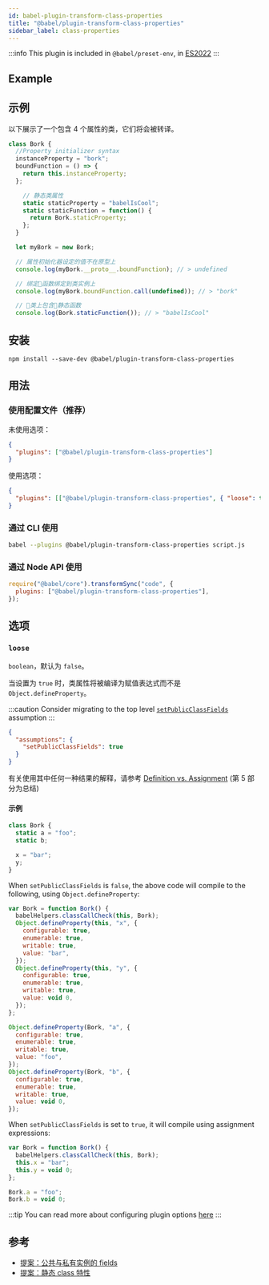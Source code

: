 ```yaml
---
id: babel-plugin-transform-class-properties
title: "@babel/plugin-transform-class-properties"
sidebar_label: class-properties
---
```


:::info
This plugin is included in `@babel/preset-env`, in [ES2022](https://github.com/tc39/proposals/blob/master/finished-proposals.md)
:::

## Example

## 示例

以下展示了一个包含 4 个属性的类，它们将会被转译。

```js title="JavaScript"
class Bork {
  //Property initializer syntax
  instanceProperty = "bork";
  boundFunction = () => {
    return this.instanceProperty;
  };

    // 静态类属性
    static staticProperty = "babelIsCool";
    static staticFunction = function() {
      return Bork.staticProperty;
    };
  }

  let myBork = new Bork;

  // 属性初始化器设定的值不在原型上
  console.log(myBork.__proto__.boundFunction); // > undefined

  // 绑定函数绑定到类实例上
  console.log(myBork.boundFunction.call(undefined)); // > "bork"

  // 类上包含静态函数
  console.log(Bork.staticFunction()); // > "babelIsCool"
```

## 安装

```shell npm2yarn
npm install --save-dev @babel/plugin-transform-class-properties
```

## 用法

### 使用配置文件（推荐）

未使用选项：

```json title="babel.config.json"
{
  "plugins": ["@babel/plugin-transform-class-properties"]
}
```

使用选项：

```json title="babel.config.json"
{
  "plugins": [["@babel/plugin-transform-class-properties", { "loose": true }]]
}
```

### 通过 CLI 使用

```sh title="Shell"
babel --plugins @babel/plugin-transform-class-properties script.js
```

### 通过 Node API 使用

```js title="JavaScript"
require("@babel/core").transformSync("code", {
  plugins: ["@babel/plugin-transform-class-properties"],
});
```

## 选项

### `loose`

`boolean`，默认为 `false`。

当设置为 `true` 时，类属性将被编译为赋值表达式而不是 `Object.defineProperty`。

:::caution
Consider migrating to the top level [`setPublicClassFields`](assumptions.md#setpublicclassfields) assumption
:::

```json title="babel.config.json"
{
  "assumptions": {
    "setPublicClassFields": true
  }
}
```

有关使用其中任何一种结果的解释，请参考 [Definition vs. Assignment](http://2ality.com/2012/08/property-definition-assignment.html) (第 5 部分为总结)

#### 示例

```js title="JavaScript"
class Bork {
  static a = "foo";
  static b;

  x = "bar";
  y;
}
```

When `setPublicClassFields` is `false`, the above code will compile to the following, using `Object.defineProperty`:

```js title="JavaScript"
var Bork = function Bork() {
  babelHelpers.classCallCheck(this, Bork);
  Object.defineProperty(this, "x", {
    configurable: true,
    enumerable: true,
    writable: true,
    value: "bar",
  });
  Object.defineProperty(this, "y", {
    configurable: true,
    enumerable: true,
    writable: true,
    value: void 0,
  });
};

Object.defineProperty(Bork, "a", {
  configurable: true,
  enumerable: true,
  writable: true,
  value: "foo",
});
Object.defineProperty(Bork, "b", {
  configurable: true,
  enumerable: true,
  writable: true,
  value: void 0,
});
```

When `setPublicClassFields` is set to `true`, it will compile using assignment expressions:

```js title="JavaScript"
var Bork = function Bork() {
  babelHelpers.classCallCheck(this, Bork);
  this.x = "bar";
  this.y = void 0;
};

Bork.a = "foo";
Bork.b = void 0;
```

:::tip
You can read more about configuring plugin options [here](https://babeljs.io/docs/en/plugins#plugin-options)
:::

## 参考

* [提案：公共与私有实例的 fields](https://github.com/tc39/proposal-class-fields)
* [提案：静态 class 特性](https://github.com/tc39/proposal-static-class-features)
